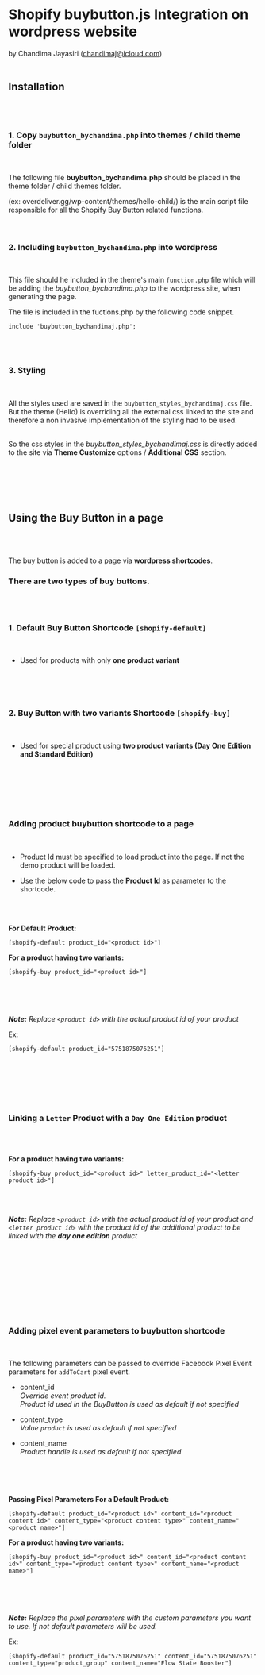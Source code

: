 # Shopify buybutton.js Integration on wordpress website
by Chandima Jayasiri (chandimaj@icloud.com)
<br>
<br>

## Installation
<br>
<br>

### 1. Copy `buybutton_bychandima.php` into themes / child theme folder
<br />

The following file __buybutton_bychandima.php__ should be placed in the theme folder / child themes folder.

(ex: overdeliver.gg/wp-content/themes/hello-child/) is the main script file responsible for all the Shopify Buy Button related functions.
<br />
<br />
<br />

### 2. Including `buybutton_bychandima.php` into wordpress
<br />

This file should he included in the theme's main `function.php` file which will be adding the _buybutton_bychandima.php_ to the wordpress site, when generating the page.

The file is included in the fuctions.php by the following code snippet.

```
include 'buybutton_bychandimaj.php';
```
<br />
<br />

### 3. Styling
<br />

All the styles used are saved in the `buybutton_styles_bychandimaj.css` file.<br>
But the theme (Hello) is overriding all the external css linked to the site and therefore a non invasive implementation of the styling had to be used.
<br />
<br />

So the css styles in the _buybutton_styles_bychandimaj.css_ is directly added to the site via __Theme Customize__ options / __Additional CSS__ section.

<br />
<br />
<br />
<br />



## Using the __Buy Button__ in a page
<br>
<br>

The buy button is added to a page via __wordpress shortcodes__.
<br />

### __There are two types of buy buttons__. ###
<br>
<br>

### 1. Default Buy Button Shortcode `[shopify-default]`
<br>

- Used for products with only __one product variant__
<br>
<br>
<br>

### 2. Buy Button with two variants Shortcode `[shopify-buy]`
<br>

- Used for special product using  __two product variants (Day One Edition and Standard Edition)__
<br>
<br>
<br>
<br>
<br>

### Adding product __buybutton shortcode__  to a page
<br>


- Product Id must be specified to load product into the page. If not the demo product will be loaded.

- Use the below code to pass the __Product Id__ as parameter to the shortcode. 
<br>
<br>

__For Default Product:__

```
[shopify-default product_id="<product id>"]
```

__For a product having two variants:__

```
[shopify-buy product_id="<product id>"]
```
<br>
<br>
<br>

___Note:___ _Replace `<product id>` with the actual product id of your product_ 

Ex:
```
[shopify-default product_id="5751875076251"]
```
<br>
<br>
<br>
<br>
<br>

### Linking a `Letter` Product with a `Day One Edition` product 
<br>
<br>

__For a product having two variants:__

```
[shopify-buy product_id="<product id>" letter_product_id="<letter product id>"]
```
<br>
<br>

___Note:___ _Replace `<product id>` with the actual product id of your product and `<letter product id>` with the product id of the additional product to be linked with the __day one edition__ product_ 

<br>
<br>
<br>
<br>
<br>
<br>
<br>
<br>

### Adding pixel event parameters to __buybutton shortcode__ 
<br>


The following parameters can be passed to override Facebook Pixel Event parameters for `addToCart` pixel event.
<br>

- content_id <br>
_Override event product id._<br>
_Product id used in the BuyButton is used as default if not specified_

- content_type<br>
_Value `product` is used as default if not specified_<br>

- content_name <br>
_Product handle is used as default if not specified_
<br>
<br>
<br>

__Passing Pixel Parameters For a Default Product:__

```
[shopify-default product_id="<product id>" content_id="<product content id>" content_type="<product content type>" content_name="<product name>"]
```

__For a product having two variants:__

```
[shopify-buy product_id="<product id>" content_id="<product content id>" content_type="<product content type>" content_name="<product name>"]
```
<br>
<br>
<br>

___Note:___ _Replace the pixel parameters with the custom parameters you want to use. If not default parameters will be used._ 

Ex:
```
[shopify-default product_id="5751875076251" content_id="5751875076251" content_type="product_group" content_name="Flow State Booster"]
```


